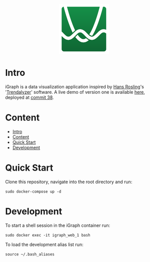 <p align="center">
  <img width="160" height="160" src="https://github.com/jgphilpott/iGraph/blob/master/app/back/mongo/raw/img/icon.jpg">
</p>

# Intro

iGraph is a data visualization application inspired by [Hans Rosling](https://en.wikipedia.org/wiki/Hans_Rosling)'s '[Trendalyzer](https://en.wikipedia.org/wiki/Trendalyzer)' software. A live demo of version one is available [here](http://i-graph.herokuapp.com/), deployed at [commit 38](https://github.com/jgphilpott/iGraph/tree/dcc0bb9afa1dc0c107565d8ff8ca3ad4b5a07be6).

# Content
 - [Intro](https://github.com/jgphilpott/iGraph#intro)
 - [Content](https://github.com/jgphilpott/iGraph#content)
 - [Quick Start](https://github.com/jgphilpott/iGraph#quick-start)
 - [Development](https://github.com/jgphilpott/iGraph#development)

# Quick Start

Clone this repository, navigate into the root directory and run:

```
sudo docker-compose up -d
```

# Development

To start a shell session in the iGraph container run:

```
sudo docker exec -it igraph_web_1 bash
```

To load the development alias list run:

```
source ~/.bash_aliases
```
